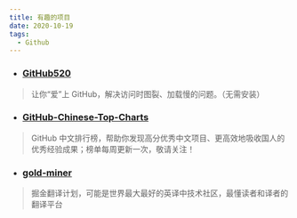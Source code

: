 ```yaml
---
title: 有趣的项目
date: 2020-10-19
tags:
  - Github
---
```


- ### [GitHub520](https://github.com/521xueweihan/GitHub520)

> 让你“爱”上 GitHub，解决访问时图裂、加载慢的问题。（无需安装）

- ### [GitHub-Chinese-Top-Charts](https://github.com/kon9chunkit/GitHub-Chinese-Top-Charts)

> GitHub 中文排行榜，帮助你发现高分优秀中文项目、更高效地吸收国人的优秀经验成果；榜单每周更新一次，敬请关注！

- ### [gold-miner](https://github.com/xitu/gold-miner)

> 掘金翻译计划，可能是世界最大最好的英译中技术社区，最懂读者和译者的翻译平台
